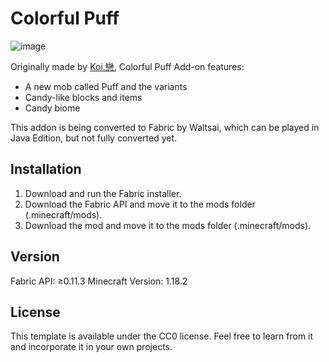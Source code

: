 # Colorful Puff

![image](https://user-images.githubusercontent.com/42564593/157559423-63a22b34-f470-4237-b7ba-b8a5e8c26bd6.png)

Originally made by [Koi.戀](https://m.youtube.com/c/Koi%E6%88%80), Colorful Puff Add-on features:
* A new mob called Puff and the variants
* Candy-like blocks and items
* Candy biome

This addon is being converted to Fabric by Waltsai, which can be played in Java Edition, but not fully converted yet.

## Installation

1. Download and run the Fabric installer.
2. Download the Fabric API and move it to the mods folder (.minecraft/mods).
3. Download the mod and move it to the mods folder (.minecraft/mods).

## Version

Fabric API: ≥0.11.3
Minecraft Version: 1.18.2

## License

This template is available under the CC0 license. Feel free to learn from it and incorporate it in your own projects.
